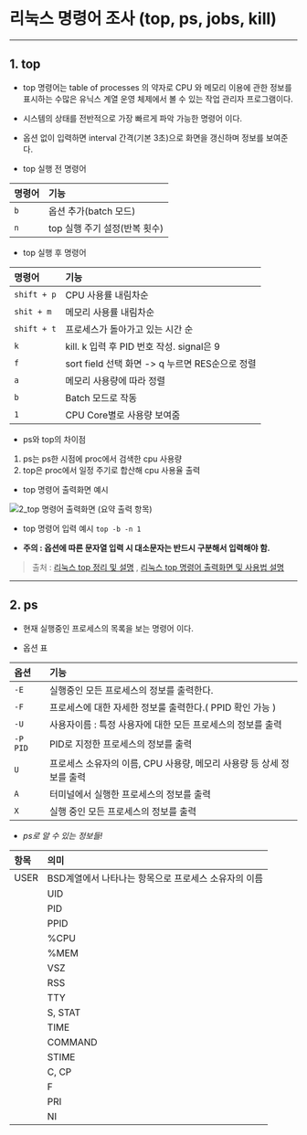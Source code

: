 # 리눅스 명령어 조사 (top, ps, jobs, kill)

---

## 1. top

- top 명령어는 table of processes 의 약자로  CPU 와 메모리 이용에 관한 정보를 표시하는 수많은 유닉스 계열 운영 체제에서 볼 수 있는 작업 관리자 프로그램이다.
- 시스템의 상태를 전반적으로 가장 빠르게 파악 가능한 명령어 이다.
- 옵션 없이 입력하면 interval 간격(기본 3초)으로 화면을 갱신하며 정보를 보여준다.




- top 실행 전 명령어

|명령어|기능|
|:---|:---|
|`b`| 옵션 추가(batch 모드)|
|`n`|  top 실행 주기 설정(반복 횟수)|



- top 실행 후 명령어

|명령어|기능|
|:---|:---|
|`shift + p`| CPU 사용률 내림차순|
|`shit + m`| 메모리 사용률 내림차순|
|`shift + t`| 프로세스가 돌아가고 있는 시간 순|
|`k`| kill. k 입력 후 PID 번호 작성. signal은 9|
|`f`| sort field 선택 화면 -> q 누르면 RES순으로 정렬|
|`a`| 메모리 사용량에 따라 정렬|
|`b`| Batch 모드로 작동|
|`1`| CPU Core별로 사용량 보여줌|

- ps와 top의 차이점
1) ps는 ps한 시점에 proc에서 검색한 cpu 사용량
2) top은 proc에서 일정 주기로 합산해 cpu 사용율 출력

- top 명령어 출력화면 예시

![2_top 명령어 출력화면 (요약 출력 항목)](https://user-images.githubusercontent.com/106908417/172046312-29b14860-70b1-40ab-8d09-5e71a5672443.png)

- top 명령어 입력 예시
` top -b -n 1 `


-  **주의 : 옵션에 따른 문자열 입력 시 대소문자는 반드시 구분해서 입력해야 함.**

> 출처 :  [리눅스 top 정리 및 설명](https://zzsza.github.io/development/2018/07/18/linux-top/ "주요 내용 출처") , 
> [리눅스 top 명령어 출력화면 및 사용법 설명](https://koromoon.blogspot.com/2020/09/top.html "사진 출처")


***


## 2. ps



- 현재 실행중인 프로세스의 목록을 보는 명령어 이다.

- 옵션 표

|옵션|기능|
|:---|:---|
|`-E` | 실행중인 모든 프로세스의 정보를 출력한다.|
|`-F`| 프로세스에 대한 자세한 정보룰 출력한다.( PPID 확인 가능 )|
|`-U`| 사용자이름  : 특정 사용자에 대한 모든 프로세스의 정보를 출력|
|`-P PID`| PID로 지정한 프로세스의 정보를 출력|
|`U`| 프로세스 소유자의 이름, CPU 사용량, 메모리 사용량 등 상세 정보를 출력|
|`A`| 터미널에서 실행한 프로세스의 정보를 출력|
|`X`| 실행 중인 모든 프로세스의 정보를 출력|

- *ps로 알 수 있는 정보들!*

|항목 |의미|
|:---|:---|
|USER   |  BSD계열에서 나타나는 항목으로 프로세스 소유자의 이름|
    |UID   |  SYSTEM V계열에서 나타나는 항목으로 프로세스 소유자의 이름|
    | PID  |   프로세스의 식별변호 |
     |PPID  |   부모 프로세스 ID|
    | %CPU  |   CPU 사용 비율의 추정치(BSD)|
     |%MEM  |   메모리의 사용 비율의 추정치 (BSD)|
     |VSZ  |   K단위 또는 페이지 단위의 가상메모리 사용량|
     |RSS |    실제 메모리 사용량 (Resident Set Size)|
     |TTY  |   프로세스와 연결된 터미널 |
     |S, STAT |    현재 프로세스의 상태 코드 (S: Sys V, STAT: BSD)|
     |TIME   |  총 CPU 사용 시간|
     |COMMAND  |   프로세스의 실행 명령행|
     |STIME   |  프로세스가 시작된 시간 혹은 날짜|
     |C, CP  |   짧은 기간 동안의 CPU 사용률 (C: Sys V, CP: BSD)|
     |F   |  프로세스의 플래그 |
     |PRI |    실제 실행 우선순위|
     |NI  |   nice 우선순위 번호 |


